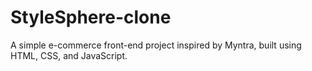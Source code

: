 # StyleSphere-clone
A simple e-commerce front-end project inspired by Myntra, built using HTML, CSS, and JavaScript.
